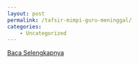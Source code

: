 ```yaml
---
layout: post
permalink: /tafsir-mimpi-guru-meninggal/
categories:
    - Uncategorized
---
```


[Baca Selengkapnya](/01)